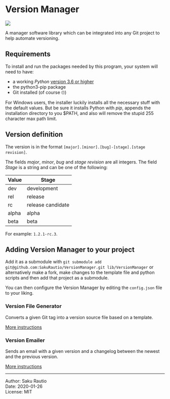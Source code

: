 # Version Manager

![](https://github.com/SakuRautio/VersionManager/workflows/CI/badge.svg)

A manager software library which can be integrated into any Git project to help automate versioning.

## Requirements

To install and run the packages needed by this program, your system will need to have:

   * a working *Python* [version 3.6 or higher][Python38 installation path]
   * the python3-pip package
   * Git installed (of course 🙄)

For Windows users, the installer luckily installs all the necessary stuff with the default values. But be sure it installs Python with *pip*, appends the installation directory to you $PATH, and also will remove the stupid 255 character max path limit.

## Version definition

The version is in the format `[major].[minor].[bug]-[stage].[stage revision]`.

The fields *major*, *minor*, *bug* and *stage revision* are all integers. The field *Stage* is a string and can be one of the following:

| Value | Stage |
|-------|-------|
| dev | development |
| rel | release |
| rc | release candidate |
| alpha | alpha |
| beta | beta |

For example: `1.2.1-rc.3`.

## Adding Version Manager to your project

Add it as a submodule with `git submodule add git@github.com:SakuRautio/VersionManager.git lib/VersionManager` or alternatively make a fork, make changes to the template file and python scripts and then add that project as a submodule.

You can then configure the Version Manager by editing the `config.json` file to your liking.

### Version File Generator

Converts a given Git tag into a version source file based on a template.

[More instructions](./VersionFileGenerator/README.md)

### Version Emailer

Sends an email with a given version and a changelog between the newest and the previous version.

[More instructions](./VersionEmailer/README.md)

---
Author: Saku Rautio   
Date: 2020-01-26   
License: MIT   

[Python38 installation path]: https://www.python.org/downloads/
